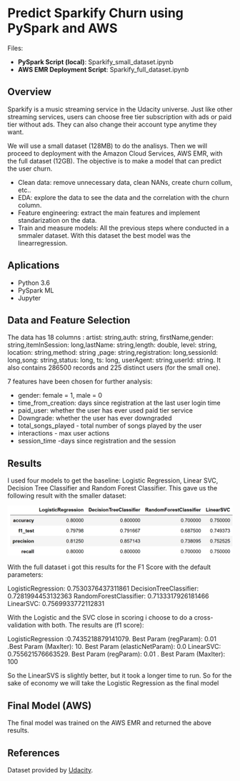 # Predict Sparkify Churn using PySpark and AWS

Files:
- **PySpark Script (local)**: Sparkify_small_dataset.ipynb
- **AWS EMR Deployment Script**: Sparkify_full_dataset.ipynb


## Overview
Sparkify is a music streaming service in the Udacity universe. Just like other streaming services, users can choose free tier subscription with ads or paid tier without ads. They can also change their account type anytime they want. 

We will use a small dataset (128MB) to do the analisys. Then we will proceed to deployment with the Amazon Cloud Services, AWS EMR, with the full dataset (12GB). The objective is to make a model that can predict the user churn.

- Clean data: remove unnecessary data, clean NANs, create churn collum, etc..
- EDA: explore the data to see the data and the correlation with the churn column.
- Feature engineering: extract the main features  and implement standarization on the data.
- Train and measure models:  All the previous steps where conducted in a smmaler dataset. With this dataset the best model was the linearregression. 

## Aplications

- Python 3.6
- PySpark ML
- Jupyter


## Data and Feature Selection
The data has 18 columns : artist: string,auth: string, firstName,gender: string,itemInSession: long,lastName: string,length: double,
level: string, location: string,method: string ,page: string,registration: long,sessionId: long,song: string,status: long, ts: long,
userAgent: string,userId: string. It also contains  286500 records and 225 distinct users (for the small one).


7 features have been chosen for further analysis:

- gender: female = 1, male = 0
- time_from_creation: days since registration at the last user login time
- paid_user: whether the user has ever used paid tier service
- Downgrade: whether the user has ever downgraded 
- total_songs_played - total number of songs played by the user
- interactions - max user actions
- session_time -days since registration and the session



## Results

I used four models to get the baseline: Logistic Regression, Linear SVC, Decision Tree Classifier and Random Forest Classifier.
This gave us the following result with the smaller dataset:

![tests.png](images/tests.png)

With the full dataset i got this results for the F1 Score with the default parameters:

LogisticRegression:  0.7530376437311861
DecisionTreeClassifier:  0.7281994453132363
RandomForestClassifier: 0.7133317926181466
LinearSVC:  0.7569933772112831

With the Logistic and the SVC close in scoring i choose to do a cross-validation with both. The results are (f1 score):

LogisticRegression :0.7435218879141079. Best Param (regParam):  0.01 .Best Param (MaxIter):  10. Best Param (elasticNetParam):  0.0
LinearSVC: 0.755621576663529. Best Param (regParam):  0.01 . Best Param (MaxIter):  100

So the LinearSVS is slightly better, but it took a longer time to run. So for the sake of economy we will take the Logistic Regression as the final model

## Final Model (AWS)
The final model was trained on the AWS EMR and returned the above results. 

## References

Dataset provided by [Udacity](https://cn.udacity.com/).
